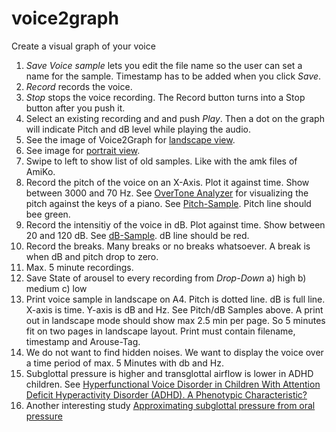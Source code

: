 # voice2graph
Create a visual graph of your voice
1. _Save Voice sample_ lets you edit the file name so the user can set a name for the sample. Timestamp has to be added when you click _Save_.
2. _Record_ records the voice.
3. _Stop_ stops the voice recording. The Record button turns into a Stop button after you push it.
4. Select an existing recording and and push _Play_. Then a dot on the graph will indicate Pitch and dB level while playing the audio.
4. See the image of Voice2Graph for [landscape view](https://github.com/zdavatz/voice2graph/blob/master/images/landscape.png).
5. See image for [portrait view](https://github.com/zdavatz/voice2graph/blob/master/images/portrait.png).
6. Swipe to left to show list of old samples. Like with the amk files of AmiKo.
7. Record the pitch of the voice on an X-Axis. Plot it against time. Show between 3000 and 70 Hz. See [OverTone Analyzer](http://www.sygyt.com/de/download-mac/) for visualizing the pitch against the keys of a piano. See [Pitch-Sample](https://github.com/zdavatz/voice2graph/blob/master/images/pitch_over_time.png). Pitch line should bee green.
8. Record the intensitiy of the voice in dB. Plot against time. Show between 20 and 120 dB. See [dB-Sample](https://github.com/zdavatz/voice2graph/blob/master/images/sample_dB_over_time.jpeg). dB line should be red.
9. Record the breaks. Many breaks or no breaks whatsoever. A break is when dB and pitch drop to zero.
10. Max. 5 minute recordings.
11. Save State of arousel to every recording from _Drop-Down_ a) high b) medium c) low
12. Print voice sample in landscape on A4. Pitch is dotted line. dB is full line. X-axis is time. Y-axis is dB and Hz. See Pitch/dB Samples above. A print out in landscape mode should show max 2.5 min per page. So 5 minutes fit on two pages in landscape layout. Print must contain filename, timestamp and Arouse-Tag.
13. We do not want to find hidden noises. We want to display the voice over a time period of max. 5 Minutes with db and Hz.
14. Subglottal pressure is higher and transglottal airflow is lower in ADHD children. See [Hyperfunctional Voice Disorder in Children With Attention Deficit Hyperactivity Disorder (ADHD). A Phenotypic Characteristic?](https://www.ncbi.nlm.nih.gov/pubmed/25862604)
15. Another interesting study [Approximating subglottal pressure from oral pressure](https://etd.ohiolink.edu/!etd.send_file?accession=bgsu1403711283&disposition=inline)
